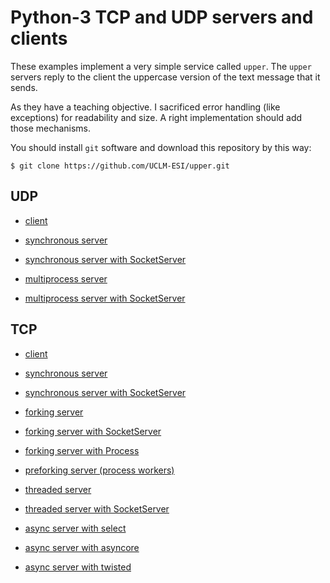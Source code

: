Python-3 TCP and UDP servers and clients
========================================

These examples implement a very simple service called ``upper``. The ``upper`` servers
reply to the client the uppercase version of the text message that it sends.

As they have a teaching objective. I sacrificed error handling (like exceptions) for
readability and size. A right implementation should add those mechanisms.

You should install ``git`` software and download this repository by this way:

    $ git clone https://github.com/UCLM-ESI/upper.git


UDP
---

* [client][udp-client]
* [synchronous server][udp-server]
* [synchronous server with SocketServer][udp-SS]

* [multiprocess server][udp-fork]
* [multiprocess server with SocketServer][udp-SS-fork]


[udp-client]: https://raw.githubusercontent.com/UCLM-ESI/upper/master/UDP_client.py
[udp-server]: https://raw.githubusercontent.com/UCLM-ESI/upper/master/UDP_server.py
[udp-SS]:     https://raw.githubusercontent.com/UCLM-ESI/upper/master/UDP_SS.py

[udp-fork]:    https://raw.githubusercontent.com/UCLM-ESI/upper/master/UDP_fork.py
[udp-SS-fork]: https://raw.githubusercontent.com/UCLM-ESI/upper/master/UDP_SS_fork.py


TCP
---

* [client][tcp-client]
* [synchronous server][tcp-server]
* [synchronous server with SocketServer][tcp-SS]

* [forking server][tcp-fork]
* [forking server with SocketServer][tcp-SS-fork]
* [forking server with Process][tcp-process]
* [preforking server (process workers)][tcp-worker]

* [threaded server][tcp-thread]
* [threaded server with SocketServer][tcp-SS-thread]

* [async server with select][tcp-select]
* [async server with asyncore][tcp-asyncore]
* [async server with twisted][tcp-twisted]


[tcp-client]: https://raw.githubusercontent.com/UCLM-ESI/upper/master/TCP_client.py
[tcp-server]: https://raw.githubusercontent.com/UCLM-ESI/upper/master/TCP_server.py
[tcp-SS]:     https://raw.githubusercontent.com/UCLM-ESI/upper/master/TCP_SS.py

[tcp-fork]:    https://raw.githubusercontent.com/UCLM-ESI/upper/master/TCP_fork.py
[tcp-SS-fork]: https://raw.githubusercontent.com/UCLM-ESI/upper/master/TCP_SS_fork.py
[tcp-process]: https://raw.githubusercontent.com/UCLM-ESI/upper/master/TCP_process.py
[tcp-worker]:  https://raw.githubusercontent.com/UCLM-ESI/upper/master/TCP_workers.py

[tcp-thread]:    https://raw.githubusercontent.com/UCLM-ESI/upper/master/TCP_thread.py
[tcp-SS-thread]: https://raw.githubusercontent.com/UCLM-ESI/upper/master/TCP_SS_thread.py

[tcp-select]:   https://raw.githubusercontent.com/UCLM-ESI/upper/master/TCP_select.py
[tcp-asyncore]: https://raw.githubusercontent.com/UCLM-ESI/upper/master/TCP_asyncore.py
[tcp-twisted]:  https://raw.githubusercontent.com/UCLM-ESI/upper/master/TCP_twisted.py
